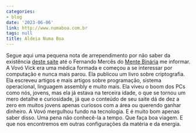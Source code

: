 ```yaml
---
categories:
- blog
date: '2023-06-06'
link: http://www.numaboa.com.br
tags: null
title: Aldeia Numa Boa
---
```


Segue aqui uma pequena nota de arrependimento por não saber da existência [deste saite](http://www.numaboa.com.br) até o Fernando Mercês do [Mente Binária](https://www.mentebinaria.com.br/) me informar. A Vovó Vick era uma médica formada e começou a se interessar por computação e nunca mais parou. Ela publicou um livro sobre criptografia. Ela escreveu artigos e mais artigos sobre programação, sistema operacional, linguagem assembly e muito mais. Ela viveu o boom dos PCs como nós, jovens, mas ela já estava na terceira idade, o que se tornou um mero detalhe e curiosidade, já que o conteúdo de seu saite dá de dez a zero em muitos jovens apenas curiosos com a área ou querendo ganhar dinheiro. A Vovó mergulhou fundo na tecnologia. E é muito bom apenas saber disso. Uma pena não conhecê-la a tempo. Que faça boa viagem. E que nos encontremos em outras configurações da matéria e da energia.
